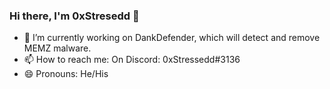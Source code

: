 ### Hi there, I'm 0xStresedd 👋

- 🔭 I’m currently working on DankDefender, which will detect and remove MEMZ malware.
- 📫 How to reach me: On Discord: 0xStressedd#3136
- 😄 Pronouns: He/His


